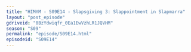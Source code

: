 ```yaml
---
title: "HIMYM - S09E14 - Slapsgiving 3: Slappointment in Slapmarra"
layout: "post_episode"
gdriveid: "0BzYdwiqfr_0Ea1EwVzhLR1JQVHM"
season: "S09"
permalink: "episode/S09E14.html"
episodeid: "S09E14"
---
```

